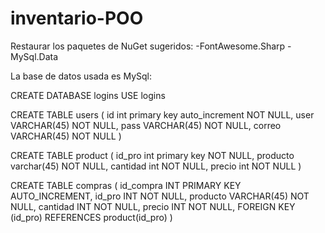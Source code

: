 # inventario-POO

Restaurar los paquetes de NuGet sugeridos:
  -FontAwesome.Sharp
  -MySql.Data


La base de datos usada es MySql: 

  CREATE DATABASE logins
  USE logins
  
  CREATE TABLE users (
  id int primary key auto_increment NOT NULL,
  user VARCHAR(45) NOT NULL,
  pass VARCHAR(45) NOT NULL,
  correo VARCHAR(45) NOT NULL
  )

  CREATE TABLE product (
  id_pro int primary key NOT NULL,
  producto varchar(45) NOT NULL,
  cantidad int NOT NULL,
  precio int NOT NULL
  )

CREATE TABLE compras (
  id_compra INT PRIMARY KEY AUTO_INCREMENT,
  id_pro INT NOT NULL,
  producto VARCHAR(45) NOT NULL,
  cantidad INT NOT NULL,
  precio INT NOT NULL,
  FOREIGN KEY (id_pro) REFERENCES product(id_pro)
)
